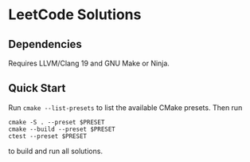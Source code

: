 # LeetCode Solutions

## Dependencies

Requires LLVM/Clang 19 and GNU Make or Ninja.

## Quick Start

Run `cmake --list-presets` to list the available CMake presets. Then run

    cmake -S . --preset $PRESET
    cmake --build --preset $PRESET
    ctest --preset $PRESET

to build and run all solutions.
